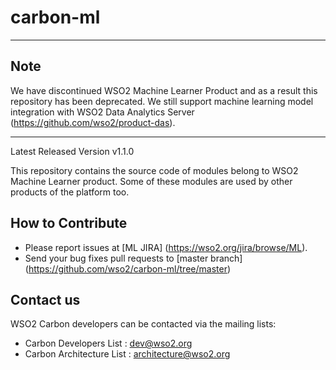# carbon-ml

---
## Note
  
We have discontinued WSO2 Machine Learner Product and as a result this repository has been deprecated. We still support machine learning model integration with WSO2 Data Analytics Server (https://github.com/wso2/product-das).
  
---

Latest Released Version v1.1.0

This repository contains the source code of modules belong to WSO2 Machine Learner product. Some of these modules are used by other products of the platform too.

## How to Contribute
* Please report issues at [ML JIRA] (https://wso2.org/jira/browse/ML).
* Send your bug fixes pull requests to [master branch] (https://github.com/wso2/carbon-ml/tree/master) 

## Contact us
WSO2 Carbon developers can be contacted via the mailing lists:

* Carbon Developers List : dev@wso2.org
* Carbon Architecture List : architecture@wso2.org
